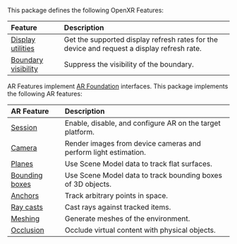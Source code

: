 This package defines the following OpenXR Features:

| **Feature** | **Description** |
| :---------- | :-------------- |
| [Display utilities](xref:meta-openxr-display-utilities) | Get the supported display refresh rates for the device and request a display refresh rate. |
| [Boundary visibility](xref:meta-openxr-boundary-visibility) | Suppress the visibility of the boundary. |

AR Features implement [AR Foundation](xref:arfoundation-manual) interfaces. This package implements the following AR features:

| **AR Feature** | **Description** |
| :------------- | :-------------- |
| [Session](xref:meta-openxr-session) | Enable, disable, and configure AR on the target platform. |
| [Camera](xref:meta-openxr-camera) | Render images from device cameras and perform light estimation. |
| [Planes](xref:meta-openxr-planes) | Use Scene Model data to track flat surfaces. |
| [Bounding boxes](xref:meta-openxr-bounding-boxes) | Use Scene Model data to track bounding boxes of 3D objects. |
| [Anchors](xref:meta-openxr-anchors) | Track arbitrary points in space. |
| [Ray casts](xref:meta-openxr-raycasts) | Cast rays against tracked items. |
| [Meshing](xref:meta-openxr-meshing) | Generate meshes of the environment. |
| [Occlusion](xref:meta-openxr-occlusion) | Occlude virtual content with physical objects. |
